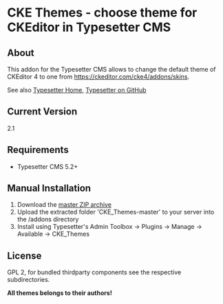 # CKE Themes - choose theme for CKEditor in Typesetter CMS

## About
This addon for the Typesetter CMS allows to change the default theme of CKEditor 4 to one from https://ckeditor.com/cke4/addons/skins.

See also [Typesetter Home](http://www.typesettercms.com), [Typesetter on GitHub](https://github.com/Typesetter/Typesetter)


## Current Version 
2.1


## Requirements ##
* Typesetter CMS 5.2+


## Manual Installation ##
1. Download the [master ZIP archive](https://github.com/mahotilo/CKE_Themes/archive/master.zip)
2. Upload the extracted folder 'CKE_Themes-master' to your server into the /addons directory
3. Install using Typesetter's Admin Toolbox &rarr; Plugins &rarr; Manage &rarr; Available &rarr; CKE_Themes


## License
GPL 2, for bundled thirdparty components see the respective subdirectories.

**All themes belongs to their authors!**

